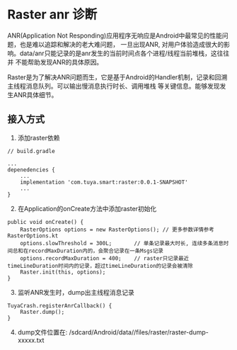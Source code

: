 # Raster  anr 诊断

ANR(Application Not Responding)应用程序无响应是Android中最常见的性能问题，也是难以追踪和解决的老大难问题，
一旦出现ANR, 对用户体验造成很大的影响。data/anr只能记录的是anr发生的当前时间点各个进程/线程当前堆栈，这往往并
不能帮助发现ANR的具体原因。

Raster是为了解决ANR问题而生，它是基于Android的Handler机制，记录和回溯主线程消息队列。可以输出慢消息执行时长、调用堆栈
等关键信息。能够发现发生ANR具体细节。


## 接入方式

1. 添加raster依赖

```
// build.gradle

...
depenedencies {
    ...
    implementation 'com.tuya.smart:raster:0.0.1-SNAPSHOT'
    ...
}

```

2. 在Application的onCreate方法中添加raster初始化

```
public void onCreate() {
    RasterOptions options = new RasterOptions(); // 更多参数详情参考 RasterOptions.kt
    options.slowThreshold = 300L;       // 单条记录最大时长, 连续多条消息时间总和在recordMaxDuration内的，会聚合记录在一条Msgs记录
    options.recordMaxDuration = 400;    // raster只记录最近timeLineDuration时间内的记录，超过timeLineDuration的记录会被清除
    Raster.init(this, options);
}
```

3. 监听ANR发生时，dump出主线程消息记录

```
TuyaCrash.registerAnrCallback() {
    Raster.dump();
}
```

4. dump文件位置在: /sdcard/Android/data/<packageName>/files/raster/raster-dump-xxxxx.txt
